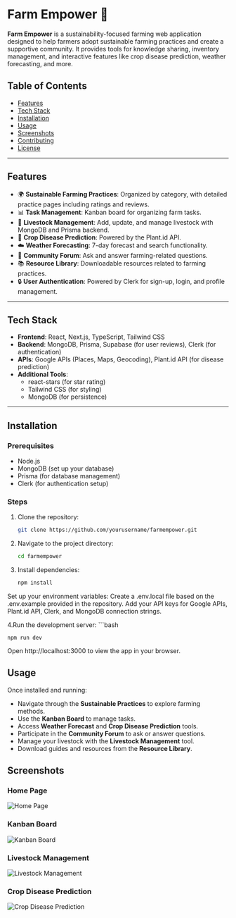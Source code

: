 # Farm Empower 🌱

**Farm Empower** is a sustainability-focused farming web application designed to help farmers adopt sustainable farming practices and create a supportive community. It provides tools for knowledge sharing, inventory management, and interactive features like crop disease prediction, weather forecasting, and more.

## Table of Contents
- [Features](#features)
- [Tech Stack](#tech-stack)
- [Installation](#installation)
- [Usage](#usage)
- [Screenshots](#screenshots)
- [Contributing](#contributing)
- [License](#license)

---

## Features

- 🌍 **Sustainable Farming Practices**: Organized by category, with detailed practice pages including ratings and reviews.
- 📊 **Task Management**: Kanban board for organizing farm tasks.
- 🌱 **Livestock Management**: Add, update, and manage livestock with MongoDB and Prisma backend.
- 🌾 **Crop Disease Prediction**: Powered by the Plant.id API.
- ☁️ **Weather Forecasting**: 7-day forecast and search functionality.
- 💬 **Community Forum**: Ask and answer farming-related questions.
- 📚 **Resource Library**: Downloadable resources related to farming practices.
- 🔒 **User Authentication**: Powered by Clerk for sign-up, login, and profile management.

---

## Tech Stack

- **Frontend**: React, Next.js, TypeScript, Tailwind CSS
- **Backend**: MongoDB, Prisma, Supabase (for user reviews), Clerk (for authentication)
- **APIs**: Google APIs (Places, Maps, Geocoding), Plant.id API (for disease prediction)
- **Additional Tools**: 
  - react-stars (for star rating)
  - Tailwind CSS (for styling)
  - MongoDB (for persistence)

---

## Installation

### Prerequisites

- Node.js
- MongoDB (set up your database)
- Prisma (for database management)
- Clerk (for authentication setup)

### Steps

1. Clone the repository:
   ```bash
   git clone https://github.com/yourusername/farmempower.git

2. Navigate to the project directory:
   ```bash
   cd farmempower

3. Install dependencies:
   ```bash
   npm install
Set up your environment variables:
Create a .env.local file based on the .env.example provided in the repository.
Add your API keys for Google APIs, Plant.id API, Clerk, and MongoDB connection strings.

4.Run the development server:
    ```bash
    
    npm run dev
    
Open http://localhost:3000 to view the app in your browser.

## Usage

Once installed and running:

- Navigate through the **Sustainable Practices** to explore farming methods.
- Use the **Kanban Board** to manage tasks.
- Access **Weather Forecast** and **Crop Disease Prediction** tools.
- Participate in the **Community Forum** to ask or answer questions.
- Manage your livestock with the **Livestock Management** tool.
- Download guides and resources from the **Resource Library**.

## Screenshots

### Home Page
![Home Page](https://github.com/Gkkumar2/farmempower2/blob/master/Screenshot%202024-07-28%20225115.png)

### Kanban Board
![Kanban Board](https://link-to-your-image.com/kanban.png)

### Livestock Management
![Livestock Management](https://link-to-your-image.com/livestock.png)

### Crop Disease Prediction
![Crop Disease Prediction](https://link-to-your-image.com/crop-disease.png)

